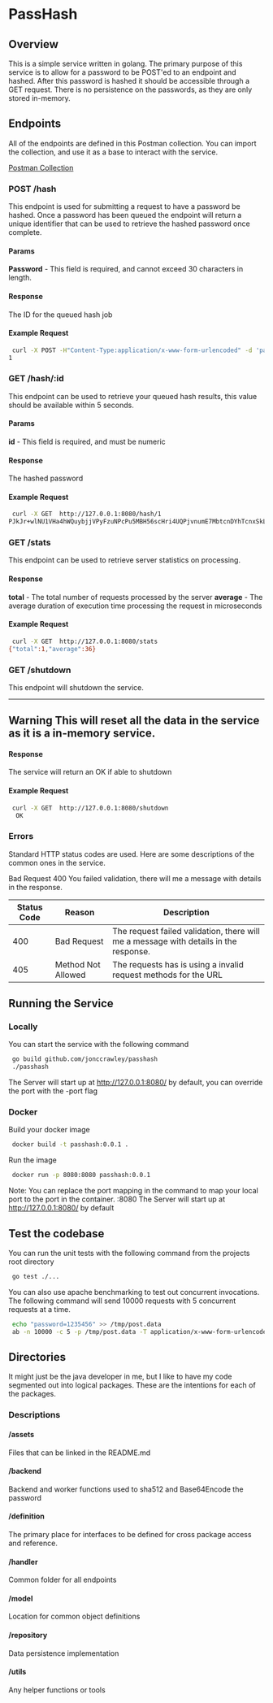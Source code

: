 # PassHash

## Overview

This is a simple service written in golang. The primary purpose of this service is to allow for a password to be POST'ed to an endpoint and hashed. After this password is hashed it should be accessible through a GET request. There is no persistence on the passwords, as they are only stored in-memory. 

## Endpoints
All of the endpoints are defined in this Postman collection. You can import the collection, and use it as a base to interact with the service.

[Postman Collection](assets/PassHash.postman_collection.json)

### **POST** /hash
This endpoint is used for submitting a request to have a password be hashed. Once a password has been queued the endpoint will return a unique identifier that can be used to retrieve the hashed password once complete. 

#### Params
 **Password** - This field is required, and cannot exceed 30 characters in length. 

#### Response 
The ID for the queued hash job

#### Example Request
```bash
 curl -X POST -H"Content-Type:application/x-www-form-urlencoded" -d 'password=123' http://127.0.0.1:8080/hash
1
```

### **GET** /hash/:id
This endpoint can be used to retrieve your queued hash results, this value should be available within 5 seconds. 

#### Params
 **id** - This field is required, and must be numeric

#### Response 
The hashed password

#### Example Request
```bash
 curl -X GET  http://127.0.0.1:8080/hash/1
PJkJr+wlNU1VHa4hWQuybjjVPyFzuNPcPu5MBH56scHri4UQPjvnumE7MbtcnDYhTcnxSkL9ei/bhIVrylxEwg==
```

### **GET** /stats
This endpoint can be used to retrieve server statistics on processing. 

#### Response 
 **total** - The total number of requests processed by the server
 **average** - The average duration of execution time processing the request in microseconds

#### Example Request
```bash
 curl -X GET  http://127.0.0.1:8080/stats
{"total":1,"average":36}
```

### GET /shutdown
This endpoint will shutdown the service. 

---
**Warning**
This will reset all the data in the service as it is a in-memory service.  
---

#### Response
The service will return an OK if able to shutdown

#### Example Request
```bash
 curl -X GET  http://127.0.0.1:8080/shutdown
  OK
```

### Errors
Standard HTTP status codes are used. Here are some descriptions of the common ones in the service. 
     
Bad Request  400  You failed validation, there will me a message with details in the response. 


|   Status Code	|   Reason	|   Description	|
|---	|---	|---	|
|  400 	|   Bad Request	|   The request failed validation, there will me a message with details in the response.	|
|  405  |   Method Not Allowed | The requests has is using a invalid request methods for the URL |


## Running the Service
### Locally
You can start the service with the following command
```bash
 go build github.com/jonccrawley/passhash
 ./passhash
```
The Server will start up at http://127.0.0.1:8080/ by default, you can override the port with the -port flag


### Docker
Build your docker image
```bash
 docker build -t passhash:0.0.1 .
```

Run the image
```bash
 docker run -p 8080:8080 passhash:0.0.1
```
Note: You can replace the port mapping in the command to map your local port to the port in the container. <desired port>:8080
The Server will start up at http://127.0.0.1:8080/ by default



## Test the codebase
You can run the unit tests with the following command from the projects root directory  
```bash
 go test ./...
```

You can also use apache benchmarking to test out concurrent invocations. The following command will send 10000 requests with 5 concurrent requests at a time. 
```bash
 echo "password=1235456" >> /tmp/post.data
 ab -n 10000 -c 5 -p /tmp/post.data -T application/x-www-form-urlencoded  -l http://127.0.0.1:8080/hash
```


## Directories
It might just be the java developer in me, but I like to have my code segmented out into logical packages. These are the intentions for each of the packages. 

### Descriptions
#### /assets
Files that can be linked in the README.md

#### /backend
Backend and worker functions used to sha512 and Base64Encode the password

#### /definition
The primary place for interfaces to be defined for cross package access and reference. 

#### /handler
Common folder for all endpoints

#### /model
Location for common object definitions 

#### /repository
Data persistence implementation

#### /utils
Any helper functions or tools







 
